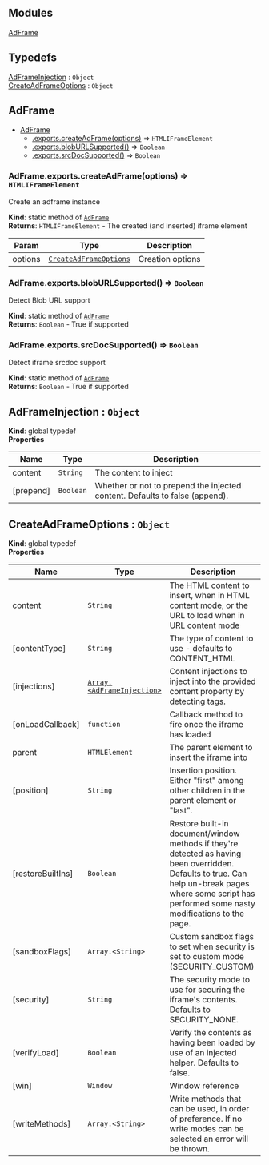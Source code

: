 ## Modules

<dl>
<dt><a href="#module_AdFrame">AdFrame</a></dt>
<dd></dd>
</dl>

## Typedefs

<dl>
<dt><a href="#AdFrameInjection">AdFrameInjection</a> : <code>Object</code></dt>
<dd></dd>
<dt><a href="#CreateAdFrameOptions">CreateAdFrameOptions</a> : <code>Object</code></dt>
<dd></dd>
</dl>

<a name="module_AdFrame"></a>

## AdFrame

* [AdFrame](#module_AdFrame)
    * [.exports.createAdFrame(options)](#module_AdFrame.exports.createAdFrame) ⇒ <code>HTMLIFrameElement</code>
    * [.exports.blobURLSupported()](#module_AdFrame.exports.blobURLSupported) ⇒ <code>Boolean</code>
    * [.exports.srcDocSupported()](#module_AdFrame.exports.srcDocSupported) ⇒ <code>Boolean</code>

<a name="module_AdFrame.exports.createAdFrame"></a>

### AdFrame.exports.createAdFrame(options) ⇒ <code>HTMLIFrameElement</code>
Create an adframe instance

**Kind**: static method of [<code>AdFrame</code>](#module_AdFrame)  
**Returns**: <code>HTMLIFrameElement</code> - The created (and inserted) iframe element  

| Param | Type | Description |
| --- | --- | --- |
| options | [<code>CreateAdFrameOptions</code>](#CreateAdFrameOptions) | Creation options |

<a name="module_AdFrame.exports.blobURLSupported"></a>

### AdFrame.exports.blobURLSupported() ⇒ <code>Boolean</code>
Detect Blob URL support

**Kind**: static method of [<code>AdFrame</code>](#module_AdFrame)  
**Returns**: <code>Boolean</code> - True if supported  
<a name="module_AdFrame.exports.srcDocSupported"></a>

### AdFrame.exports.srcDocSupported() ⇒ <code>Boolean</code>
Detect iframe srcdoc support

**Kind**: static method of [<code>AdFrame</code>](#module_AdFrame)  
**Returns**: <code>Boolean</code> - True if supported  
<a name="AdFrameInjection"></a>

## AdFrameInjection : <code>Object</code>
**Kind**: global typedef  
**Properties**

| Name | Type | Description |
| --- | --- | --- |
| content | <code>String</code> | The content to inject |
| [prepend] | <code>Boolean</code> | Whether or not to prepend the injected content. Defaults to  false (append). |

<a name="CreateAdFrameOptions"></a>

## CreateAdFrameOptions : <code>Object</code>
**Kind**: global typedef  
**Properties**

| Name | Type | Description |
| --- | --- | --- |
| content | <code>String</code> | The HTML content to insert, when in HTML content mode, or the  URL to load when in URL content mode |
| [contentType] | <code>String</code> | The type of content to use - defaults to CONTENT_HTML |
| [injections] | [<code>Array.&lt;AdFrameInjection&gt;</code>](#AdFrameInjection) | Content injections to inject into the  provided content property by detecting <body> tags. |
| [onLoadCallback] | <code>function</code> | Callback method to fire once the iframe has loaded |
| parent | <code>HTMLElement</code> | The parent element to insert the iframe into |
| [position] | <code>String</code> | Insertion position. Either "first" among other children in  the parent element or "last". |
| [restoreBuiltIns] | <code>Boolean</code> | Restore built-in document/window methods if they're  detected as having been overridden. Defaults to true. Can help un-break pages where some  script has performed some nasty modifications to the page. |
| [sandboxFlags] | <code>Array.&lt;String&gt;</code> | Custom sandbox flags to set when security is set to  custom mode (SECURITY_CUSTOM) |
| [security] | <code>String</code> | The security mode to use for securing the iframe's contents.  Defaults to SECURITY_NONE. |
| [verifyLoad] | <code>Boolean</code> | Verify the contents as having been loaded by use of an  injected helper. Defaults to false. |
| [win] | <code>Window</code> | Window reference |
| [writeMethods] | <code>Array.&lt;String&gt;</code> | Write methods that can be used, in order of  preference. If no write modes can be selected an error will be thrown. |

